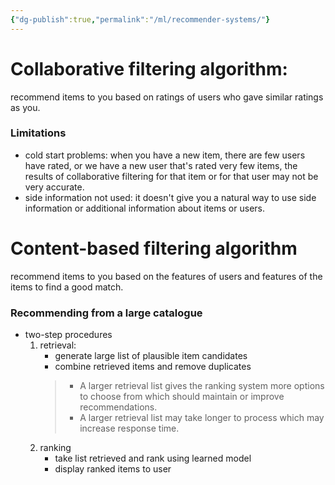 ```yaml
---
{"dg-publish":true,"permalink":"/ml/recommender-systems/"}
---
```



# Collaborative filtering algorithm:
recommend items to you based on ratings of users who gave similar ratings as you.

### Limitations
- cold start problems:
	when you have a new item, there are few users have rated, or we have a new user that's rated very few items, the results of collaborative filtering for that item or for that user may not be very accurate. 
- side information not used:
	it doesn't give you a natural way to use side information or additional information about items or users.

# Content-based filtering algorithm 
recommend items to you based on the features of users and features of the items to find a good match. 

### Recommending from a large catalogue
- two-step procedures
	1. retrieval:
		- generate large list of plausible item candidates
		- combine retrieved items and remove duplicates
		> - A larger retrieval list gives the ranking system more options to choose from which should maintain or improve recommendations. 
		> - A larger retrieval list may take longer to process which may increase response time.
	2. ranking
		- take list retrieved and rank using learned model
		- display ranked items to user
